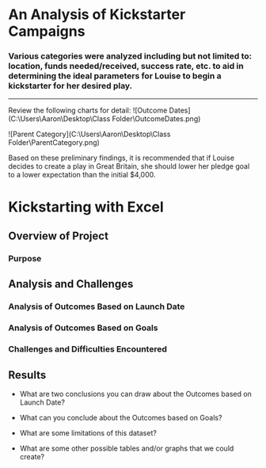 # An Analysis of Kickstarter Campaigns
### Various categories were analyzed including but not limited to: location, funds needed/received, success rate, etc. to aid in determining the ideal parameters for Louise to begin a kickstarter for her desired play.
---
Review the following charts for detail:
![Outcome Dates](C:\Users\Aaron\Desktop\Class Folder\OutcomeDates.png)

![Parent Category](C:\Users\Aaron\Desktop\Class Folder\ParentCategory.png)

Based on these preliminary findings, it is recommended that if Louise decides to create a play in Great Britain, she should lower her pledge goal to a lower expectation than the initial $4,000.


# Kickstarting with Excel

## Overview of Project

### Purpose

## Analysis and Challenges

### Analysis of Outcomes Based on Launch Date

### Analysis of Outcomes Based on Goals

### Challenges and Difficulties Encountered

## Results

- What are two conclusions you can draw about the Outcomes based on Launch Date?

- What can you conclude about the Outcomes based on Goals?

- What are some limitations of this dataset?

- What are some other possible tables and/or graphs that we could create?
